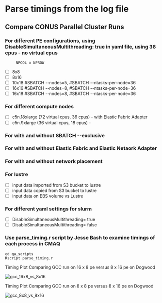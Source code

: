 # Parse timings from the log file 

## Compare CONUS Parallel Cluster Runs

### For different PE configurations, using DisableSimultaneousMultithreading: true in yaml file, using 36 cpus - no virtual cpus
         
         NPCOL x NPROW    
   - [ ] 8x8     
   - [ ] 8x16
   - [ ] 10x18   #SBATCH --nodes=5, #SBATCH --ntasks-per-node=36
   - [ ] 16x16   #SBATCH --nodes=8, #SBATCH --ntasks-per-node=36
   - [ ] 16x18   #SBATCH --nodes=8, #SBATCH --ntasks-per-node=36

### For different compute nodes   

   - [ ] c5n.18xlarge  (72 virtual cpus, 36 cpus) - with Elastic Fabric Adapter
   - [ ] c5n.9xlarge   (36 virtual cpus, 18 cpus) - 

### For with and without SBATCH --exclusive

### For with and without Elastic Fabric and Elastic Netaork Adapter 

### For with and without network placement 

### For lustre

   - [ ] input data imported from S3 bucket to lustre
   - [ ] input data copied from S3 bucket to lustre
   - [ ] input data on EBS volume vs Lustre

### For different yaml settings for slurm  

   - [ ] DisableSimultaneousMultithreading= true
   - [ ] DisableSimultaneousMultithreading= false

### Use parse_timing.r script by Jesse Bash to examine timings of each process in CMAQ

```
cd qa_scripts
Rscript parse_timing.r
```

Timing Plot Comparing GCC run on 16 x 8 pe versus 8 x 16 pe on Dogwood

![gcc_16x8_vs_8x16](../../qa_plots/timing_plots/gcc_16x8_vs_8x16.png)

Timing Plot Comparing GCC run on 8 x 8 pe versus 8 x 16 pe on Dogwood

![gcc_8x8_vs_8x16](../../qa_plots/timing_plots/gcc_8x8_vs_8x16.png)
